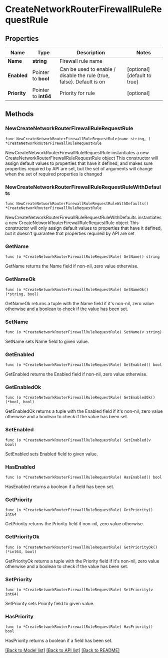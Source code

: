 # CreateNetworkRouterFirewallRuleRequestRule

## Properties

Name | Type | Description | Notes
------------ | ------------- | ------------- | -------------
**Name** | **string** | Firewall rule name | 
**Enabled** | Pointer to **bool** | Can be used to enable / disable the rule (true, false). Default is on | [optional] [default to true]
**Priority** | Pointer to **int64** | Priority for rule | [optional] 

## Methods

### NewCreateNetworkRouterFirewallRuleRequestRule

`func NewCreateNetworkRouterFirewallRuleRequestRule(name string, ) *CreateNetworkRouterFirewallRuleRequestRule`

NewCreateNetworkRouterFirewallRuleRequestRule instantiates a new CreateNetworkRouterFirewallRuleRequestRule object
This constructor will assign default values to properties that have it defined,
and makes sure properties required by API are set, but the set of arguments
will change when the set of required properties is changed

### NewCreateNetworkRouterFirewallRuleRequestRuleWithDefaults

`func NewCreateNetworkRouterFirewallRuleRequestRuleWithDefaults() *CreateNetworkRouterFirewallRuleRequestRule`

NewCreateNetworkRouterFirewallRuleRequestRuleWithDefaults instantiates a new CreateNetworkRouterFirewallRuleRequestRule object
This constructor will only assign default values to properties that have it defined,
but it doesn't guarantee that properties required by API are set

### GetName

`func (o *CreateNetworkRouterFirewallRuleRequestRule) GetName() string`

GetName returns the Name field if non-nil, zero value otherwise.

### GetNameOk

`func (o *CreateNetworkRouterFirewallRuleRequestRule) GetNameOk() (*string, bool)`

GetNameOk returns a tuple with the Name field if it's non-nil, zero value otherwise
and a boolean to check if the value has been set.

### SetName

`func (o *CreateNetworkRouterFirewallRuleRequestRule) SetName(v string)`

SetName sets Name field to given value.


### GetEnabled

`func (o *CreateNetworkRouterFirewallRuleRequestRule) GetEnabled() bool`

GetEnabled returns the Enabled field if non-nil, zero value otherwise.

### GetEnabledOk

`func (o *CreateNetworkRouterFirewallRuleRequestRule) GetEnabledOk() (*bool, bool)`

GetEnabledOk returns a tuple with the Enabled field if it's non-nil, zero value otherwise
and a boolean to check if the value has been set.

### SetEnabled

`func (o *CreateNetworkRouterFirewallRuleRequestRule) SetEnabled(v bool)`

SetEnabled sets Enabled field to given value.

### HasEnabled

`func (o *CreateNetworkRouterFirewallRuleRequestRule) HasEnabled() bool`

HasEnabled returns a boolean if a field has been set.

### GetPriority

`func (o *CreateNetworkRouterFirewallRuleRequestRule) GetPriority() int64`

GetPriority returns the Priority field if non-nil, zero value otherwise.

### GetPriorityOk

`func (o *CreateNetworkRouterFirewallRuleRequestRule) GetPriorityOk() (*int64, bool)`

GetPriorityOk returns a tuple with the Priority field if it's non-nil, zero value otherwise
and a boolean to check if the value has been set.

### SetPriority

`func (o *CreateNetworkRouterFirewallRuleRequestRule) SetPriority(v int64)`

SetPriority sets Priority field to given value.

### HasPriority

`func (o *CreateNetworkRouterFirewallRuleRequestRule) HasPriority() bool`

HasPriority returns a boolean if a field has been set.


[[Back to Model list]](../README.md#documentation-for-models) [[Back to API list]](../README.md#documentation-for-api-endpoints) [[Back to README]](../README.md)



